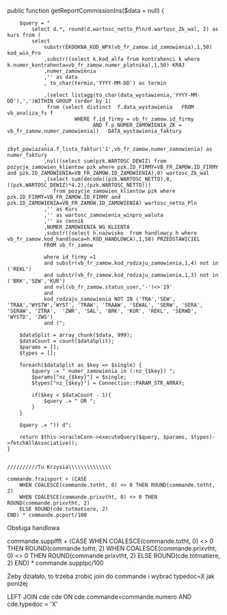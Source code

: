  public function getReportCommissionIns($data = null) {
         
        $query = "
            select d.*, round(d.wartosc_netto_Pln/d.wartosc_Zk_wal, 2) as kurs from (
            select  
                substr(EKOOKNA_KOD_WPX(vb_fr_zamow.id_zamowienia),1,50) kod_win_Pro
                ,substr((select k.kod_alfa from kontrahenci k where k.numer_kontrahenta=vb_fr_zamow.numer_platnika),1,50) KRAJ
                ,numer_zamowienia
                ,'' as data
                , to_char(termin,'YYYY-MM-DD') as termin

                ,(select listagg(to_char(data_wystawienia,'YYYY-MM-DD'),',')WITHIN GROUP (order by 1)
                 from (select distinct  f.data_wystawienia   FROM vb_analiza_fs f
                          WHERE f.id_firmy = vb_fr_zamow.id_firmy
                                AND f.p_NUMER_ZAMOWIENIA_ZK = vb_fr_zamow.numer_zamowienia))   DATA_wystawienia_faktury

                , zbyt_powiazania.f_lista_faktur('1',vb_fr_zamow.numer_zamowienia) as numer_faktury
                ,nvl((select sum(pzk.WARTOSC_DEWIZ) from pozycje_zamowien_klientow pzk where pzk.ID_FIRMY=VB_FR_ZAMOW.ID_FIRMY and pzk.ID_ZAMOWIENIA=VB_FR_ZAMOW.ID_ZAMOWIENIA),0) wartosc_Zk_wal
                ,(select sum(decode((pzk.WARTOSC_NETTO),0,((pzk.WARTOSC_DEWIZ)*4.2),(pzk.WARTOSC_NETTO))) 
                   from pozycje_zamowien_klientow pzk where pzk.ID_FIRMY=VB_FR_ZAMOW.ID_FIRMY and pzk.ID_ZAMOWIENIA=VB_FR_ZAMOW.ID_ZAMOWIENIA) wartosc_netto_Pln
                ,'' as Kurs
                ,'' as wartosc_zamowienia_winpro_waluta
                ,'' as cennik
                ,NUMER_ZAMOWIENIA_WG_KLIENTA
                ,substr((select h.nazwisko  from handlowcy h where vb_fr_zamow.kod_handlowca=h.KOD_HANDLOWCA),1,50) PRZEDSTAWICIEL
                FROM vb_fr_zamow 

                where id_firmy =1                 
                and substr(vb_fr_zamow.kod_rodzaju_zamowienia,1,4) not in ('REKL')
                and substr(vb_fr_zamow.kod_rodzaju_zamowienia,1,3) not in ('BRK','SEW','KUR')
                and nvl(vb_fr_zamow.status_user,'-')<>'19'
                and 
                kod_rodzaju_zamowienia NOT IN ('TRA','SEW', 'TRAA','WYSTW','WYST', 'TRAW', 'TRAAW', 'SEWAL', 'SERW', 'SERA', 'SERAW', 'ZTRA',  'ZWR', 'SAL', 'BRK', 'KUR', 'REKL', 'SERWD', 'WYSTD', 'ZWS')
                and (";

        $dataSplit = array_chunk($data, 999);
        $dataCount = count($dataSplit);
        $params = [];
        $types = [];

        foreach($dataSplit as $key => $single) {
            $query .= " numer_zamowienia in (:nz_{$key}) ";
            $params["nz_{$key}"] = $single;
            $types["nz_{$key}"] = Connection::PARAM_STR_ARRAY;

            if($key < $dataCount - 1){
                $query .= " OR ";
            }
        }

        $query .= ")) d";

        return $this->oracleConn->executeQuery($query, $params, $types)->fetchAllAssociative();
    }


    //////////Tu Krzysia\\\\\\\\\\\\\\

    commande.fraisport + (CASE
        WHEN COALESCE(commande.totht, 0) <> 0 THEN ROUND(commande.totht, 2)
        WHEN COALESCE(commande.prixvtht, 0) <> 0 THEN ROUND(commande.prixvtht, 2)
        ELSE ROUND(cde.totmatiere, 2)
    END) * commande.pcport/100
 

Obsługa handlowa



commande.supplfft + (CASE
       WHEN COALESCE(commande.totht, 0) <> 0 THEN ROUND(commande.totht, 2)
       WHEN COALESCE(commande.prixvtht, 0) <> 0 THEN ROUND(commande.prixvtht, 2)
       ELSE ROUND(cde.totmatiere, 2)
   END) * commande.supplpc/100
 

Żeby działało, to trzeba zrobić join do commande i wybrać typedoc=X jak poniżej



LEFT JOIN cde cde ON cde.commande=commande.numero AND cde.typedoc = 'X'
